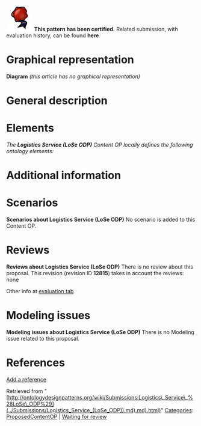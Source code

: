 [![](../images/thumb/b/b5/Certified.png/70px-Certified.png)](../Image/Certified.png "Certified.png") __This pattern has been certified.__
Related submission, with evaluation history, can be found __here__





#  Graphical representation


__Diagram__
_(this article has no graphical representation)_



#  General description


  




#  Elements


_The __Logistics Service (LoSe ODP)__ Content OP locally defines the following ontology elements:_


  




#  Additional information


#  Scenarios



__Scenarios about Logistics Service (LoSe ODP)__
No scenario is added to this Content OP.




#  Reviews



__Reviews about Logistics Service (LoSe ODP)__
There is no review about this proposal.
This revision (revision ID __12815__) takes in account the reviews: none


Other info at [evaluation tab](http://ontologydesignpatterns.org/wiki/index.php?title=Submissions:Logistics_Service_%28LoSe_ODP%29&action=evaluation "http://ontologydesignpatterns.org/wiki/index.php?title=Submissions:Logistics_Service_%28LoSe_ODP%29&action=evaluation")




#  Modeling issues



__Modeling issues about Logistics Service (LoSe ODP)__
There is no Modeling issue related to this proposal.




#  References


[Add a reference](index.php@title=Odp%253AAdd_reference&subject=Submissions%253ALogistics+Service+(LoSe+ODP).html "http://ontologydesignpatterns.org/wiki/index.php?title=Odp:Add_reference&subject=Submissions%3ALogistics+Service+%28LoSe+ODP%29")





Retrieved from "[http://ontologydesignpatterns.org/wiki/Submissions:Logistics\_Service\_%28LoSe\_ODP%29](../Submissions/Logistics_Service_(LoSe_ODP)).md).md).html)"
 [Categories](http://ontologydesignpatterns.org/wiki/Special:Categories "Special:Categories"): [ProposedContentOP](../Category/ProposedContentOP "Category:ProposedContentOP") | [Waiting for review](../Category/Waiting_for_review "Category:Waiting for review")